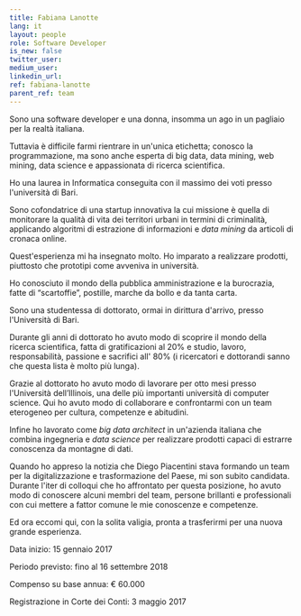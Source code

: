 ```yaml
---
title: Fabiana Lanotte
lang: it
layout: people
role: Software Developer
is_new: false
twitter_user:
medium_user:
linkedin_url:
ref: fabiana-lanotte
parent_ref: team
---
```

Sono una software developer e una donna, insomma un ago in un pagliaio per la realtà italiana.

Tuttavia è difficile farmi rientrare in un'unica etichetta; conosco la programmazione, ma sono anche esperta di big data, data mining, web mining, data science e appassionata di ricerca scientifica.

Ho una laurea in Informatica conseguita con il massimo dei voti presso l'università di Bari.

Sono cofondatrice di una startup innovativa la cui missione è quella di monitorare la qualità di vita dei territori urbani in termini di criminalità, applicando algoritmi di estrazione di informazioni e *data mining* da articoli di cronaca online.

Quest'esperienza mi ha insegnato molto. Ho imparato a realizzare prodotti, piuttosto che prototipi come avveniva in università.

Ho conosciuto il mondo della pubblica amministrazione e la burocrazia, fatte di “scartoffie”, postille, marche da bollo e da tanta carta.

Sono una studentessa di dottorato, ormai in dirittura d'arrivo, presso l'Università di Bari.

Durante gli anni di dottorato ho avuto modo di scoprire il mondo della ricerca scientifica, fatta di gratificazioni al 20% e studio, lavoro, responsabilità, passione e sacrifici all' 80% (i ricercatori e dottorandi sanno che questa lista è molto più lunga).

Grazie al dottorato ho avuto modo di lavorare per otto mesi presso l'Università dell’Illinois, una delle più importanti università di computer science. Qui ho avuto modo di collaborare e confrontarmi con un team eterogeneo per cultura, competenze e abitudini.

Infine ho lavorato come *big data architect* in un'azienda italiana che combina ingegneria e *data science* per realizzare prodotti capaci di estrarre conoscenza da montagne di dati.

Quando ho appreso la notizia che Diego Piacentini stava formando un team per la digitalizzazione e trasformazione del Paese, mi son subito candidata. Durante l'iter di colloqui che ho affrontato per questa posizione, ho avuto modo di conoscere alcuni membri del team, persone brillanti e professionali con cui mettere a fattor comune le mie conoscenze e competenze.

Ed ora eccomi qui, con la solita valigia, pronta a trasferirmi per una nuova grande esperienza.

Data inizio: 15 gennaio 2017

Periodo previsto: fino al 16 settembre 2018

Compenso su base annua: € 60.000

Registrazione in Corte dei Conti: 3 maggio 2017
